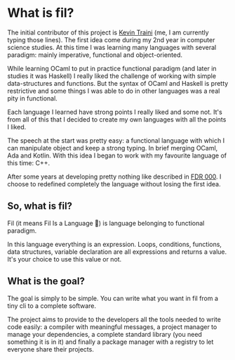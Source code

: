# What is fil?

The initial contributor of this project is [Kevin Traini](https://ktraini.com) (me, I am currently typing those lines).
The first idea come during my 2nd year in computer science studies. At this time I was learning many languages with
several paradigm: mainly imperative, functional and object-oriented.

While learning OCaml to put in practice functional paradigm (and later in studies it was Haskell) I really liked the
challenge of working with simple data-structures and functions. But the syntax of OCaml and Haskell is pretty
restrictive and some things I was able to do in other languages was a real pity in functional.

Each language I learned have strong points I really liked and some not. It's from all of this that I decided to create
my own languages with all the points I liked.

The speech at the start was pretty easy: a functional language with which I can manipulate object and keep a strong
typing. In brief merging OCaml, Ada and Kotlin. With this idea I began to work with my favourite language of this time:
C++.

After some years at developing pretty nothing like described in [FDR 000](/FDR/000%20-%20Introduction%20to%20FDR). I choose to
redefined completely the language without losing the first idea.

## So, what is fil?

Fil (it means Fil Is a Language 🤘) is language belonging to functional paradigm.

In this language everything is an expression. Loops, conditions, functions, data structures, variable declaration are
all expressions and returns a value. It's your choice to use this value or not.

## What is the goal?

The goal is simply to be simple. You can write what you want in fil from a tiny cli to a complete software.

The project aims to provide to the developers all the tools needed to write code easily: a compiler with meaningful
messages, a project manager to manage your dependencies, a complete standard library (you need something it is in it)
and finally a package manager with a registry to let everyone share their projects.
